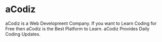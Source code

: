 # aCodiz
aCodiz is a Web Development Company. If you want to Learn Coding for Free then aCodiz is the Best Platform to Learn. aCodiz Provides Daily Coding Updates.
